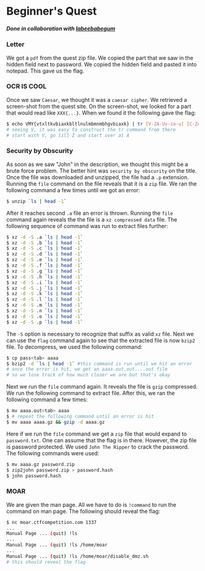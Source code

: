 # Beginner's Quest

##### Done in collaboration with [labeebabegum](https://github.com/labeebabegum)

### Letter

We got a `pdf` from the quest zip file. We copied the part that we saw in the hidden field next to password. We copied the hidden field and pasted it into notepad. This gave us the flag.

### OCR IS COOL

Once we saw `Caesar`, we thought it was a `caesar cipher`. We retrieved a screen-shot from the quest site. On the screen-shot, we looked for a part that would read like `XXX{...}`. When we found it the following gave the flag:

```bash
$ echo VMY{vtxltkvbiaxkbltlnulmbmnmbhgvbiaxk} | tr [V-ZA-Uv-za-u] [C-ZABc-zab]
# seeing V, it was easy to construct the tr command from there
# start with V, go till Z and start over at A
```



### Security by Obscurity

As soon as we saw "John" in the description, we thought this might be a brute force problem. The better hint was `security by obscurity` on the title. Once the file was downloaded and unzipped, the file had a `.p` extension. Running the `file` command on the file reveals that it is a `zip` file. We ran the following command a few times until we got an error:

```sh
$ unzip `ls | head -1`
```

After it reaches second `.a` file an error is thrown. Running the `file` command again reveals the the file is a `xz compressed data` file. The following sequence of command was run to extract files further:

```bash
$ xz -d -S .a `ls | head -1`
$ xz -d -S .b `ls | head -1`
$ xz -d -S .c `ls | head -1`
$ xz -d -S .d `ls | head -1`
$ xz -d -S .e `ls | head -1`
$ xz -d -S .f `ls | head -1`
$ xz -d -S .g `ls | head -1`
$ xz -d -S .h `ls | head -1`
$ xz -d -S .i `ls | head -1`
$ xz -d -S .j `ls | head -1`
$ xz -d -S .k `ls | head -1`
$ xz -d -S .l `ls | head -1`
$ xz -d -S .m `ls | head -1`
$ xz -d -S .n `ls | head -1`
$ xz -d -S .o `ls | head -1`
$ xz -d -S .p `ls | head -1`
```

The `-S` option is necessary to recognize that suffix as valid `xz` file. Next we can use the `flag` command again to see that the extracted file is now `bzip2` file. To decompress, we used the following command:

```bash
$ cp pass<tab> aaaa
$ bzip2 -d `ls | head -1` #this command is run until we hit an error
# once the error is hit, we get an aaaa.out.out....out file
# so we lose track of how much closer we are but that's okay
```

Next we run the `file` command again. It reveals the file is `gzip` compressed. We run the following command to extract file. After this, we ran the following command a few times:

```bash
$ mv aaaa.out<tab> aaaa
$ # repeat the following command until an error is hit
$ mv aaaa aaaa.gz && gzip -d aaaa.gz
```

Here if we run the `file` command we get a `zip` file that would expand to `password.txt`. One can assume that the flag is in there. However, the zip file is password protected. We used `John The Ripper` to crack the password. The following commands were used:

```bash
$ mv aaaa.gz password.zip 
$ zip2john password.zip > password.hash
$ john password.hash
```

 ### MOAR

We are given the man page. All we have to do is `!command` to run the command on man page. The following should reveal the flag:

```bash
$ nc moar.ctfcompetition.com 1337
...
Manual Page ... (quit) !ls
...
Manual Page ... (quit) !ls /home/moar
...
Manual Page ... (quit) !ls /home/moar/disable_dmz.sh
# this should reveal the flag
```

 